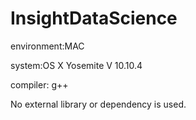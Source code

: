 # InsightDataScience
environment:MAC

system:OS X Yosemite V 10.10.4

compiler: g++

No external library or dependency is used.

